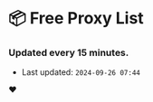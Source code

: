 # :package: Free Proxy List
### Updated every 15 minutes.

- Last updated: `2024-09-26 07:44`

:heart:
